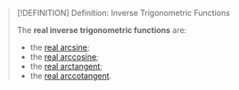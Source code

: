 >[!DEFINITION] Definition: Inverse Trigonometric Functions
>
>The **real inverse trigonometric functions** are:
>
>- the [real arcsine](Real%20Arcsine%20Function/Real%20Arcsine%20Function.md);
>- the [real arccosine](Real%20Arccosine%20Function/Real%20Arccosine%20Function.md);
>- the [real arctangent](Real%20Arctangent%20Function/Real%20Arctangent%20Function.md);
>- the [real arccotangent](Real%20Arccotangent%20Function/Real%20Arccotangent%20Function.md).
>